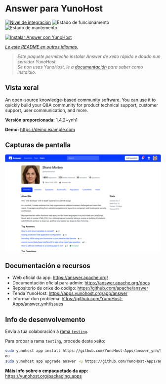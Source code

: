 <!--
NOTA: Este README foi creado automáticamente por <https://github.com/YunoHost/apps/tree/master/tools/readme_generator>
NON debe editarse manualmente.
-->

# Answer para YunoHost

[![Nivel de integración](https://apps.yunohost.org/badge/integration/answer)](https://ci-apps.yunohost.org/ci/apps/answer/)
![Estado de funcionamento](https://apps.yunohost.org/badge/state/answer)
![Estado de mantemento](https://apps.yunohost.org/badge/maintained/answer)

[![Instalar Answer con YunoHost](https://install-app.yunohost.org/install-with-yunohost.svg)](https://install-app.yunohost.org/?app=answer)

*[Le este README en outros idiomas.](./ALL_README.md)*

> *Este paquete permíteche instalar Answer de xeito rápido e doado nun servidor YunoHost.*  
> *Se non usas YunoHost, le a [documentación](https://yunohost.org/install) para saber como instalalo.*

## Vista xeral

An open-source knowledge-based community software. You can use it to quickly build your Q&A community for product technical support, customer support, user communication, and more.


**Versión proporcionada:** 1.4.2~ynh1

**Demo:** <https://demo.example.com>

## Capturas de pantalla

![Captura de pantalla de Answer](./doc/screenshots/screenshot.png)

## Documentación e recursos

- Web oficial da app: <https://answer.apache.org/>
- Documentación oficial para admin: <https://answer.apache.org/docs>
- Repositorio de orixe do código: <https://github.com/apache/answer>
- Tenda YunoHost: <https://apps.yunohost.org/app/answer>
- Informar dun problema: <https://github.com/YunoHost-Apps/answer_ynh/issues>

## Info de desenvolvemento

Envía a túa colaboración á [rama `testing`](https://github.com/YunoHost-Apps/answer_ynh/tree/testing).

Para probar a rama `testing`, procede deste xeito:

```bash
sudo yunohost app install https://github.com/YunoHost-Apps/answer_ynh/tree/testing --debug
ou
sudo yunohost app upgrade answer -u https://github.com/YunoHost-Apps/answer_ynh/tree/testing --debug
```

**Máis info sobre o empaquetado da app:** <https://yunohost.org/packaging_apps>
